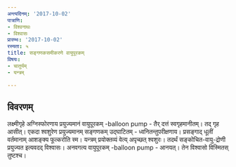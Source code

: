 ```yaml
---
अन्त्यदिनम्: '2017-10-02'
पात्राणि:
- विश्वनाथः
- विश्वासः
प्रारम्भः: '2017-10-02'
रस्यता: ५
title: सङ्गणकसमीकरणे वायुपूरकम्
विषयः:
- चातुर्यम्
- यन्त्रम्

---
```


## विवरणम्
लक्ष्मीगृहे अग्निस्फोरणाय प्रयुज्यमानं वायुपूरकम्  -balloon pump  - तैर् दत्तं स्वगृहमानीतम्। तद् गृह आसीत्। एकदा श्वशुरेण प्रयुज्यमानम् सङ्गणकम् उद्घाटितम् - ध्वनितन्तुपरीक्षणाय। प्रसङ्गाद् धूलीं वर्तमानाम् आशङ्क्य फूत्करोति स्म। यन्त्रम् प्रयोक्तव्यं वेत्य् अपृच्छत् श्वशुरः। तदर्थं सङ्कोचित-वायु-द्रोणी प्रयुज्यत इत्यवदद् विश्वासः। अनवगत्य वायुपूरकम्  -balloon pump  - आनयत्। तेन विश्वासो विस्मितस् तुष्टश्च।


